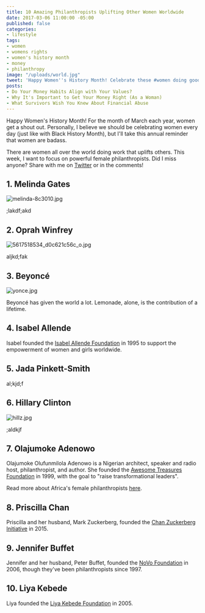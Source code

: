 ```yaml
---
title: 10 Amazing Philanthropists Uplifting Other Women Worldwide
date: 2017-03-06 11:00:00 -05:00
published: false
categories:
- lifestyle
tags:
- women
- womens rights
- women's history month
- money
- philanthropy
image: "/uploads/world.jpg"
tweet: 'Happy Women''s History Month! Celebrate these #women doing good w/ #money. '
posts:
- Do Your Money Habits Align with Your Values?
- Why It's Important to Get Your Money Right (As a Woman)
- What Survivors Wish You Knew About Financial Abuse
---
```


Happy Women's History Month! For the month of March each year, women get a shout out. Personally, I believe we should be celebrating women every day (just like with Black History Month), but I'll take this annual reminder that women are badass.

There are women all over the world doing work that uplifts others. This week, I want to focus on powerful female philanthropists. Did I miss anyone? Share with me on [Twitter](twitter.com/maggiegermano) or in the comments!

## 1. Melinda Gates

![melinda-8c3010.jpg](/uploads/melinda-8c3010.jpg)

;lakdf;akd

## 2. Oprah Winfrey

![5617518534_d0c621c56c_o.jpg](/uploads/5617518534_d0c621c56c_o.jpg)

aljkd;fak

## 3. Beyoncé

![yonce.jpg](/uploads/yonce.jpg)

Beyoncé has given the world a lot. Lemonade, alone, is the contribution of a lifetime.

## 4. Isabel Allende

Isabel founded the [Isabel Allende Foundation](http://www.isabelallendefoundation.org/en/story) in 1995 to support the empowerment of women and girls worldwide.

## 5. Jada Pinkett-Smith

al;kjd;f

## 6. Hillary Clinton

![hillz.jpg](/uploads/hillz.jpg)

;aldkjf

## 7. Olajumoke Adenowo

Olajumoke Olufunmilola Adenowo is a Nigerian architect, speaker and radio host, philanthropist, and author. She founded the [Awesome Treasures Foundation](http://awesometreasuresfoundation.org/index.html) in 1999, with the goal to "raise transformational leaders".

Read more about Africa's female philanthropists [here](http://fortune.com/2016/05/31/africas-female-philanthropists/).

## 8. Priscilla Chan

Priscilla and her husband, Mark Zuckerberg, founded the [Chan Zuckerberg Initiative](https://chanzuckerberg.com/) in 2015.

## 9. Jennifer Buffet

Jennifer and her husband, Peter Buffet, founded the [NoVo Foundation](http://novofoundation.org/) in 2006, though they've been philanthropists since 1997. 

## 10. Liya Kebede

Liya founded the [Liya Kebede Foundation](http://lkfound.org/) in 2005. 
